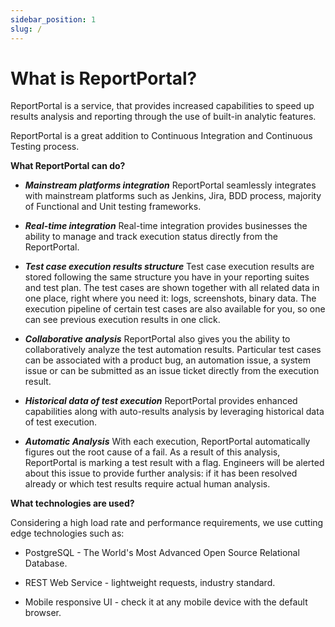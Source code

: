 ```yaml
---
sidebar_position: 1
slug: /
---
```


# What is ReportPortal?

ReportPortal is a service, that provides increased capabilities to speed up results analysis and reporting through the use of built-in analytic features.

ReportPortal is a great addition to Continuous Integration and Continuous
Testing process.

**What ReportPortal can do?**

- ***Mainstream platforms integration***
  ReportPortal seamlessly integrates with mainstream platforms such as Jenkins, Jira, BDD process, majority of Functional and Unit testing frameworks.

- ***Real-time integration***
  Real-time integration provides businesses the ability to manage and track execution status directly from the ReportPortal.

- ***Test case execution results structure***
  Test case execution results are stored following the same structure you have in your reporting suites and test plan. The test cases are shown together with all related data in one place, right where you need it: logs, screenshots, binary data. The execution pipeline of certain test cases are also available for you, so one can see previous execution results in one click.

- ***Collaborative analysis***
  ReportPortal also gives you the ability to collaboratively analyze the test automation results. Particular test cases can be associated with a product bug, an automation issue, a system issue or can be submitted as an issue ticket directly from the execution result.

- ***Historical data of test execution***
  ReportPortal provides enhanced capabilities along with auto-results analysis by
  leveraging historical data of test execution.

- ***Automatic Analysis***
  With each execution, ReportPortal automatically figures out the root cause of a fail. As a result of this analysis, ReportPortal is marking a test result with a flag. Engineers will be alerted about this issue to provide further analysis: if it has been resolved already or which test results require actual human analysis.


**What technologies are used?**

Considering a high load rate and performance requirements, we use
cutting edge technologies such as:

-   PostgreSQL - The World's Most Advanced Open Source Relational Database.

-   REST Web Service - lightweight requests, industry standard.

-   Mobile responsive UI - check it at any mobile device with the default browser.
